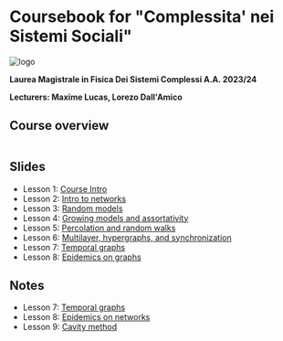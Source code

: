 # Coursebook for "Complessita' nei Sistemi Sociali"

![logo](./logo.png)


**Laurea Magistrale in Fisica Dei Sistemi Complessi A.A. 2023/24**

**Lecturers: Maxime Lucas, Lorezo Dall'Amico**

## Course overview 

```{tableofcontents}
```

## Slides

- Lesson 1: [Course Intro](./slides/1_Intro_networks.pdf)
- Lesson 2: [Intro to networks](./slides/2_Networks_part1.pdf)
- Lesson 3: [Random models](./slides/3_Networks_part2_random_models.pdf)
- Lesson 4: [Growing models and assortativity](./slides/4_Networks_part3_growing_models.pdf)
- Lesson 5: [Percolation and random walks](./slides/5_Networks_part4_percolation_and_random_walks.pdf)
- Lesson 6: [Multilayer, hypergraphs, and synchronization](./slides/6_multilayer_networks.pdf)
- Lesson 7: [Temporal graphs](./slides/7_temporal-graphs.pdf)
- Lesson 8: [Epidemics on graphs](./slides/8_epidemics_on_networks.pdf)


## Notes

- Lesson 7: [Temporal graphs](https://lorenzodallamico.github.io/course/Ch1.pdf)
- Lesson 8: [Epidemics on networks](https://lorenzodallamico.github.io/course/Ch2.pdf)
- Lesson 9: [Cavity method](https://lorenzodallamico.github.io/course/Ch3.pdf)
